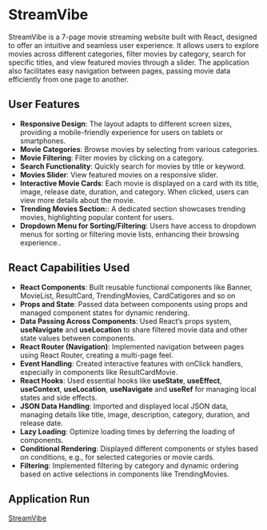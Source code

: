 # StreamVibe

StreamVibe is a 7-page movie streaming website built with React, designed to offer an intuitive and seamless user experience. It allows users to explore movies across different categories, filter movies by category, search for specific titles, and view featured movies through a slider. The application also facilitates easy navigation between pages, passing movie data efficiently from one page to another.

## User Features

- **Responsive Design**: The layout adapts to different screen sizes, providing a mobile-friendly experience for users on tablets or smartphones.
- **Movie Categories**: Browse movies by selecting from various categories.
- **Movie Filtering**: Filter movies by clicking on a category.
- **Search Functionality**: Quickly search for movies by title or keyword.
- **Movies Slider**: View featured movies on a responsive slider.
- **Interactive Movie Cards**: Each movie is displayed on a card with its title, image, release date, duration, and category. When clicked, users can view more details about the movie.
- **Trending Movies Section:**: A dedicated section showcases trending movies, highlighting popular content for users.
- **Dropdown Menu for Sorting/Filtering**: Users have access to dropdown menus for sorting or filtering movie lists, enhancing their browsing experience..

## React Capabilities Used

- **React Components**: Built reusable functional components like Banner, MovieList, ResultCard, TrendingMovies, CardCatigores and so on
- **Props and State**: Passed data between components using props and managed component states for dynamic rendering.
- **Data Passing Across Components**: Used React’s props system, **useNavigate** and **useLocation** to share filtered movie data and other state values between components.
- **React Router (Navigation)**: Implemented navigation between pages using React Router, creating a multi-page feel.
- **Event Handling**: Created interactive features with onClick handlers, especially in components like ResultCardMovie.
- **React Hooks**: Used essential hooks like **useState**, **useEffect**, **useContext**, **useLocation**, **useNavigate** and **useRef** for managing local states and side effects.
- **JSON Data Handling**: Imported and displayed local JSON data, managing details like title, image, description, category, duration, and release date.
- **Lazy Loading**: Optimize loading times by deferring the loading of components.
- **Conditional Rendering**: Displayed different components or styles based on conditions, e.g., for selected categories or movie cards.
- **Filtering**: Implemented filtering by category and dynamic ordering based on active selections in components like TrendingMovies.

## Application Run
[StreamVibe](https://abdelrhmanshehab.github.io/Stream-Vibe/#/)
